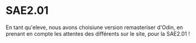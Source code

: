 # SAE2.01

En tant qu'eleve, nous avons choisiune version remasteriser d'Odin, en prenant en compte les attentes des différents sur le site, pour la SAE2.01 !
